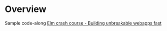 # Overview

Sample code-along [Elm crash course - Building unbreakable webapps fast](https://www.youtube.com/watch?v=kEitFAY7Gc8)
